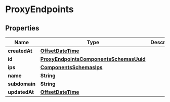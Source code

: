 # ProxyEndpoints

## Properties
Name | Type | Description | Notes
------------ | ------------- | ------------- | -------------
**createdAt** | [**OffsetDateTime**](OffsetDateTime.md) |  |  [optional]
**id** | [**ProxyEndpointsComponentsSchemasUuid**](ProxyEndpointsComponentsSchemasUuid.md) |  |  [optional]
**ips** | [**ComponentsSchemasIps**](ComponentsSchemasIps.md) |  |  [optional]
**name** | **String** |  |  [optional]
**subdomain** | **String** |  |  [optional]
**updatedAt** | [**OffsetDateTime**](OffsetDateTime.md) |  |  [optional]
